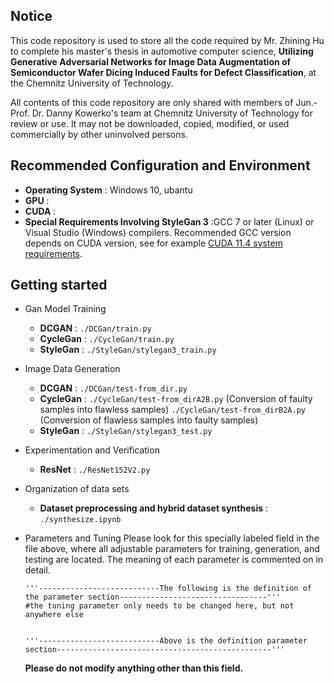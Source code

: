 ## Notice

This code repository is used to store all the code required by Mr. Zhining Hu to complete his master's thesis in automotive computer science, **Utilizing Generative Adversarial Networks for Image Data Augmentation of Semiconductor Wafer Dicing Induced Faults for Defect Classification**, at the Chemnitz University of Technology.

All contents of this code repository are only shared with members of Jun.-Prof. Dr. Danny Kowerko's team at Chemnitz University of Technology for review or use. It may not be downloaded, copied, modified, or used commercially by other uninvolved persons.

## Recommended Configuration and Environment
* **Operating System** : Windows 10, ubantu
* **GPU** :
* **CUDA** :
* **Special Requirements Involving StyleGan 3** :GCC 7 or later (Linux) or Visual Studio (Windows) compilers.  Recommended GCC version depends on CUDA version, see for example [CUDA 11.4 system requirements](https://docs.nvidia.com/cuda/archive/11.4.1/cuda-installation-guide-linux/index.html#system-requirements).


## Getting started
* Gan Model Training
  - **DCGAN** : `./DCGan/train.py`
  - **CycleGan** : `./CycleGan/train.py`
  - **StyleGan** : `./StyleGan/stylegan3_train.py`

* Image Data Generation
  - **DCGAN** : `./DCGan/test-from_dir.py`
  - **CycleGan** :  `./CycleGan/test-from_dirA2B.py` (Conversion of faulty samples into flawless samples)
                    `./CycleGan/test-from_dirB2A.py` (Conversion of flawless samples into faulty samples)
  - **StyleGan** : `./StyleGan/stylegan3_test.py`

* Experimentation and Verification
  - **ResNet** : `./ResNet152V2.py`

* Organization of data sets
  - **Dataset preprocessing and hybrid dataset synthesis** : `./synthesize.ipynb`

* Parameters and Tuning
  Please look for this specially labeled field in the file above, where all adjustable parameters for training, generation, and testing are located. The meaning of each parameter is commented on in detail.
  ```
  '''---------------------------The following is the definition of the parameter section---------------------------------'''
  #the tuning parameter only needs to be changed here, but not anywhere else
  

  '''---------------------------Above is the definition parameter section------------------------------------------------'''
  ```
  **Please do not modify anything other than this field.**

